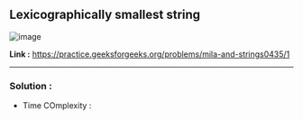 ## Lexicographically smallest string

![image](https://user-images.githubusercontent.com/23376002/194379681-25384e61-0c84-44a2-8ccb-1f3337b1eba3.png)


**Link :** https://practice.geeksforgeeks.org/problems/mila-and-strings0435/1


--------------------------------------------------------------------------------------------------------------------------------------------------------


### Solution :

- Time COmplexity :



